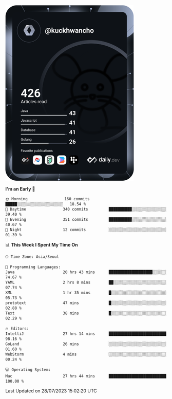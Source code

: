 <a href="https://app.daily.dev/kuckhwancho"><img src="https://github.com/kuckjwi0928/kuckjwi0928/blob/master/devcard.svg" width="400" alt="Kuckjwi Devcard"/></a>

<!--START_SECTION:waka-->
**I'm an Early 🐤** 

```text
🌞 Morning                160 commits         █████░░░░░░░░░░░░░░░░░░░░   18.54 % 
🌆 Daytime                340 commits         ██████████░░░░░░░░░░░░░░░   39.40 % 
🌃 Evening                351 commits         ██████████░░░░░░░░░░░░░░░   40.67 % 
🌙 Night                  12 commits          ░░░░░░░░░░░░░░░░░░░░░░░░░   01.39 % 
```


📊 **This Week I Spent My Time On** 

```text
🕑︎ Time Zone: Asia/Seoul

💬 Programming Languages: 
Java                     20 hrs 43 mins      ███████████████████░░░░░░   74.67 % 
YAML                     2 hrs 8 mins        ██░░░░░░░░░░░░░░░░░░░░░░░   07.74 % 
XML                      1 hr 35 mins        █░░░░░░░░░░░░░░░░░░░░░░░░   05.73 % 
prototext                47 mins             █░░░░░░░░░░░░░░░░░░░░░░░░   02.88 % 
Text                     38 mins             █░░░░░░░░░░░░░░░░░░░░░░░░   02.29 % 

🔥 Editors: 
IntelliJ                 27 hrs 14 mins      █████████████████████████   98.16 % 
GoLand                   26 mins             ░░░░░░░░░░░░░░░░░░░░░░░░░   01.60 % 
WebStorm                 4 mins              ░░░░░░░░░░░░░░░░░░░░░░░░░   00.24 % 

💻 Operating System: 
Mac                      27 hrs 44 mins      █████████████████████████   100.00 % 
```


 Last Updated on 28/07/2023 15:02:20 UTC
<!--END_SECTION:waka-->
